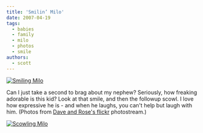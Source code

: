 ```yaml
---
title: 'Smilin’ Milo'
date: 2007-04-19
tags:
  - babies
  - family
  - milo
  - photos
  - smile
authors:
  - scott
---
```


[![Smiling Milo](/images/464514849_dd5b8673c3.jpg)](http://www.flickr.com/photos/davstock/464514849/)

Can I just take a second to brag about my nephew? Seriously, how freaking adorable is this kid? Look at that smile, and then the followup scowl. I love how expressive he is - and when he laughs, you can't help but laugh with him. (Photos from [Dave and Rose's flickr](http://flickr.com/photos/davstock/) photostream.)

[![Scowling Milo](/images/464514855_d7f8d2874b.jpg)](http://www.flickr.com/photos/davstock/464514855/)
